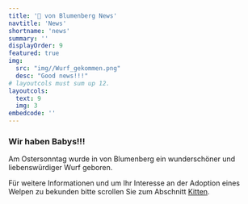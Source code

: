 ```yaml
---
title: '📣 von Blumenberg News'
navtitle: 'News'
shortname: 'news'
summary: ''
displayOrder: 9
featured: true
img: 
  src: "img//Wurf_gekommen.png" 
  desc: "Good news!!!"
# layoutcols must sum up 12.
layoutcols: 
  text: 9
  img: 3
embedcode: ''
---
```


<h3 class="hired">Wir haben Babys!!!</h3>

<p class="lead">Am Ostersonntag wurde in von Blumenberg ein wunderschöner und liebenswürdiger Wurf geboren.</p>

Für weitere Informationen und um Ihr Interesse an der Adoption eines Welpen zu bekunden bitte scrollen Sie zum Abschnitt <a href="#kitten">Kitten</a>.